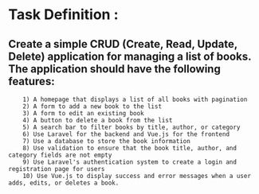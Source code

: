  # Task Definition :

   ## Create a simple CRUD (Create, Read, Update, Delete) application for managing a list of books. The application should have the following features: 
 
        1) A homepage that displays a list of all books with pagination 
        2) A form to add a new book to the list 
        3) A form to edit an existing book 
        4) A button to delete a book from the list 
        5) A search bar to filter books by title, author, or category 
        6) Use Laravel for the backend and Vue.js for the frontend 
        7) Use a database to store the book information 
        8) Use validation to ensure that the book title, author, and category fields are not empty 
        9) Use Laravel's authentication system to create a login and registration page for users 
        10) Use Vue.js to display success and error messages when a user adds, edits, or deletes a book.



